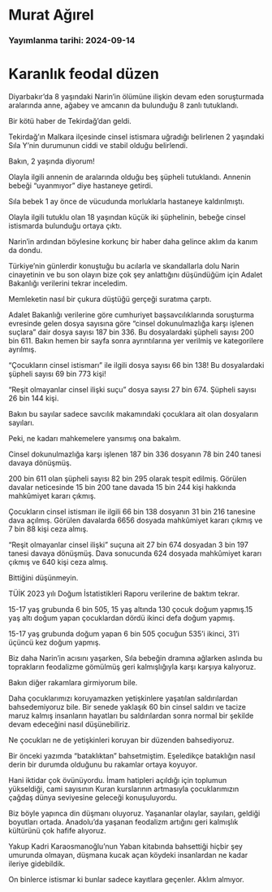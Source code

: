 # Murat Ağırel

### Yayımlanma tarihi: 2024-09-14

# Karanlık  feodal düzen

Diyarbakır’da 8 yaşındaki Narin’in ölümüne ilişkin devam eden soruşturmada aralarında anne, ağabey ve amcanın da bulunduğu 8 zanlı tutuklandı.

Bir kötü haber de Tekirdağ’dan geldi.

Tekirdağ’ın Malkara ilçesinde cinsel istismara uğradığı belirlenen 2 yaşındaki Sıla Y’nin durumunun ciddi ve stabil olduğu belirlendi.

Bakın, 2 yaşında diyorum!

Olayla ilgili annenin de aralarında olduğu beş şüpheli tutuklandı. Annenin bebeği “uyanmıyor” diye hastaneye getirdi.

Sıla bebek 1 ay önce de vücudunda morluklarla hastaneye kaldırılmıştı.

Olayla ilgili tutuklu olan 18 yaşından küçük iki şüphelinin, bebeğe cinsel istismarda bulunduğu ortaya çıktı.

Narin’in ardından böylesine korkunç bir haber daha gelince aklım da kanım da dondu.

Türkiye’nin günlerdir konuştuğu bu acılarla ve skandallarla dolu Narin cinayetinin ve bu son olayın bize çok şey anlattığını düşündüğüm için Adalet Bakanlığı verilerini tekrar inceledim.

Memleketin nasıl bir çukura düştüğü gerçeği suratıma çarptı.

Adalet Bakanlığı verilerine göre cumhuriyet başsavcılıklarında soruşturma evresinde gelen dosya sayısına göre “cinsel dokunulmazlığa karşı işlenen suçlara” dair dosya sayısı 187 bin 336. Bu dosyalardaki şüpheli sayısı 200 bin 611. Bakın hemen bir sayfa sonra ayrıntılarına yer verilmiş ve kategorilere ayrılmış.

“Çocukların cinsel istismarı” ile ilgili dosya sayısı 66 bin 138! Bu dosyalardaki şüpheli sayısı 69 bin 773 kişi!

“Reşit olmayanlar cinsel ilişki suçu” dosya sayısı 27 bin 674. Şüpheli sayısı 26 bin 144 kişi.

Bakın bu sayılar sadece savcılık makamındaki çocuklara ait olan dosyaların sayıları.

Peki, ne kadarı mahkemelere yansımış ona bakalım.

Cinsel dokunulmazlığa karşı işlenen 187 bin 336 dosyanın 78 bin 240 tanesi davaya dönüşmüş.

200 bin 611 olan şüpheli sayısı 82 bin 295 olarak tespit edilmiş. Görülen davalar neticesinde 15 bin 200 tane davada 15 bin 244 kişi hakkında mahkûmiyet kararı çıkmış.

Çocukların cinsel istismarı ile ilgili 66 bin 138 dosyanın 31 bin 216 tanesine dava açılmış. Görülen davalarda 6656 dosyada mahkûmiyet kararı çıkmış ve 7 bin 88 kişi ceza almış.

“Reşit olmayanlar cinsel ilişki” suçuna ait 27 bin 674 dosyadan 3 bin 197 tanesi davaya dönüşmüş. Dava sonucunda 624 dosyada mahkûmiyet kararı çıkmış ve 640 kişi ceza almış.

Bittiğini düşünmeyin.

TÜİK 2023 yılı Doğum İstatistikleri Raporu verilerine de baktım tekrar.

15-17 yaş grubunda 6 bin 505, 15 yaş altında 130 çocuk doğum yapmış.15 yaş altı doğum yapan çocuklardan dördü ikinci defa doğum yapmış.

15-17 yaş grubunda doğum yapan 6 bin 505 çocuğun 535’i ikinci, 31’i üçüncü kez doğum yapmış.

Biz daha Narin’in acısını yaşarken, Sıla bebeğin dramına ağlarken aslında bu toprakların feodalizme gömülmüş geri kalmışlığıyla karşı karşıya kalıyoruz.

Bakın diğer rakamlara girmiyorum bile.

Daha çocuklarımızı koruyamazken yetişkinlere yaşatılan saldırılardan bahsedemiyoruz bile. Bir senede yaklaşık 60 bin cinsel saldırı ve tacize maruz kalmış insanların hayatları bu saldırılardan sonra normal bir şekilde devam edeceğini nasıl düşünebiliriz.

Ne çocukları ne de yetişkinleri koruyan bir düzenden bahsediyoruz.

Bir önceki yazımda “bataklıktan” bahsetmiştim. Eşeledikçe bataklığın nasıl derin bir durumda olduğunu bu rakamlar ortaya koyuyor.

Hani iktidar çok övünüyordu. İmam hatipleri açıldığı için toplumun yükseldiği, cami sayısının Kuran kurslarının artmasıyla çocuklarımızın çağdaş dünya seviyesine geleceği konuşuluyordu.

Biz böyle yapınca din düşmanı oluyoruz. Yaşananlar olaylar, sayıları, geldiği boyutları ortada. Anadolu’da yaşanan feodalizm artığını geri kalmışlık kültürünü çok hafife alıyoruz.

Yakup Kadri Karaosmanoğlu’nun Yaban kitabında bahsettiği hiçbir şey umurunda olmayan, düşmana kucak açan köydeki insanlardan ne kadar ileriye gidebildik.

On binlerce istismar ki bunlar sadece kayıtlara geçenler. Aklım almıyor.

